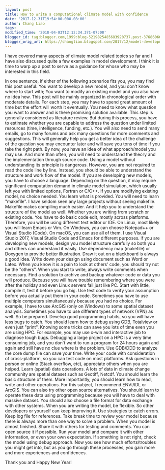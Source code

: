 ```yaml
---
layout: post
title: How to write a computational climate model with confidence
date: '2017-12-31T19:54:00.000-08:00'
author: Chang Liao
tags:
modified_time: '2018-04-03T12:12:34.371-07:00'
blogger_id: tag:blogger.com,1999:blog-5219825485683920737.post-3768606601826938284
blogger_orig_url: https://changliao.blogspot.com/2017/12/model-development-001.html
---
```


I have covered many aspects of climate model related topics so far and I have also discussed quite a few examples in model development. I think it is time to warp up a post to serve as a guidance for whose who may be interested in this field.

In one sentence, if either of the following scenarios fits you, you may find this post useful:
You want to develop a new model, and you don't know where to start with;
You want to modify an existing model and you also have no idea how.
This post will be mainly organized in chronological order with moderate details. For each step, you may have to spend great amount of time but the effort will worth it eventually.
You need to know what question you want to answer and is there promising solution available. This step is generally considered as literature review. But during this process, you have to estimate whether you are capable to address the question under limited resources (time, intelligence, funding, etc.). 
You will also need to send many emails, go to many forums and ask many questions for more comments and suggestions. This will generally help you get a better idea of the challenge of the question you may encounter later and will save you tons of time if you take the right path.
By now, you have an idea of what approach/model you may use. And more than often, you will need to understand the theory and the implementation through source code. Using a model without understanding its principle is dangerous. However, you are not required to read the code line by line. Instead, you should be able to understand the structure and work flow of the model.
If you are developing new models, you have to choose a language. Depending on the question, it may require significant computation demand in climate model simulation, which usually left you with limited options, Fortran or C/C++.
If you are modifying existing model, no choice needed. You learn what is provided.
You will need to learn "makefile". I have seldom seen any large projects without seeing makefile. Makefile makes compiling much easier. And it help you to understand the structure of the model as well.
Whether you are writing from scratch or existing code. You have to do basic code edit, mostly across platforms. Therefore, you will be using different text editor or IDE. On Linux, most likely you will learn Emacs or Vim. On Windows, you can choose Notepad++ or Visual Studio (Code). On macOS, you can use all of them. I use Visual Studio 2017, Visual Studio Code and Emacs for different purposes. 
If you are developing new models, design you model structure carefully so both you and others can understand it easily. Use dependency map (makefile) or Doxygen to provide better illustration. Draw it out on a blackboard is always a good idea.
Write down your design using document such as Word or Latex. When you know it is a pain to look at others' code, you should try not be the "others".
When you start to write, always write comments when necessary.
Find a solution to archive and backup whatever code or data you will produce. Because you will have trouble remembering where you were after the holiday and even Linux servers fail just like PC.
Start with little, compile it, test it before you go big. Use test code to verify your assumption before you actually put them in your code.
Sometimes you have to use multiple computers simultaneously because you had no choice. For example, I have to use ArcGIS (only on Windows) to some spatial dataset analysis. Sometimes you have to use different types of network (VPN) as well. So be prepared.
Develop good programming habits, so you will have less bugs to catch.
You should learn how to debug using GDB, Totalview or even just "print". Knowing some tricks can save you lots of time even you are using HPC. For example, you may use x-win and interactive job to diagnose tough bugs. Debugging a large project on a HPC is a very time consuming job, and you don't want to run a program for 24 hours again and again and still have no clue where is the problem. Use GDB/DDD to analyze the core dump file can save your time.
Write your code with consideration of cross-platform, so you can test code on most platforms.
Ask questions in person or online (Stack overflow, etc), appreciate others when you are helped.
Learn (spatial) data operations. A lots of data in climate change community are spatial dataset such as Geotiff, Netcdf. You should learn the basic structure of them. More importantly, you should learn how to read, write and other operations. For this subject, I recommend ENVI/IDL or ArcGIS. You can also try other open source alternatives. You should learn to operate these data using programming because you will have to deal with massive dataset. You should also choose a file format for data exchange with other systems.
When you are writing the model, be flexible. So other developers or yourself can keep improving it.
Use strategies to catch errors. Keep log file for references.
Take break time to review your model because there is always more than one way to solve a problem.
When you model is almost finished. Share it with others for testing and comments. You can open source it if possible.
Run your model and compare it with other information, or even your own expectation. If something is not right, check the model using debug approach.
Now you see how much efforts/troubles you might get into, but as you go through these processes, you gain more and more experiences and confidences.

Thank you and Happy New Year!
